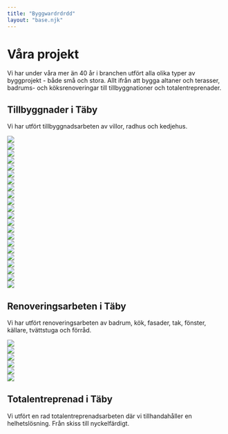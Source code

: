 ```yaml
---
title: "Byggwardrdrdd"
layout: "base.njk"
---
```


  <h1>Våra projekt</h1>
  Vi har under våra mer än 40 år i branchen utfört alla olika typer av
  byggprojekt - både små och stora. Allt ifrån att bygga altaner och terasser, badrums- och köksrenoveringar till tillbyggnationer och totalentreprenader.

  <h2>Tillbyggnader i Täby</h2>
  <p>Vi har utfört tillbyggnadsarbeten av villor, radhus och kedjehus.</p>
  <div class="gallery">
  <div class="gallery-wrapper">
  <div class="gallery-item"><img src="/images/gallery/11.png"></div>
  <div class="gallery-item"><img src="/images/gallery/12.png"></div>
  <div class="gallery-item"><img src="/images/gallery/13.png"></div>
  <div class="gallery-item"><img src="/images/gallery/14.png"></div>
  <div class="gallery-item"><img src="/images/gallery/15.png"></div>
  <div class="gallery-item"><img src="/images/gallery/21.png"></div>
  <div class="gallery-item"><img src="/images/gallery/31.png"></div>
  <div class="gallery-item"><img src="/images/gallery/41.png"></div>
  <div class="gallery-item"><img src="/images/gallery/42.png"></div>
  <div class="gallery-item"><img src="/images/gallery/43.png"></div>
  <div class="gallery-item"><img src="/images/gallery/44.png"></div>
  <div class="gallery-item"><img src="/images/gallery/45.png"></div>
  <div class="gallery-item"><img src="/images/gallery/51.png"></div>
  <div class="gallery-item"><img src="/images/gallery/52.png"></div>
  <div class="gallery-item"><img src="/images/gallery/61.png"></div>
  <div class="gallery-item"><img src="/images/gallery/62.png"></div>
  <div class="gallery-item"><img src="/images/gallery/63.png"></div>
  <div class="gallery-item"><img src="/images/gallery/64.png"></div>
  <div class="gallery-item"><img src="/images/gallery/71.png"></div>
  <div class="gallery-item"><img src="/images/gallery/72.png"></div>
  <div class="gallery-item"><img src="/images/gallery/73.png"></div>
  <div class="gallery-item"><img src="/images/gallery/74.png"></div>
  </div>
  </div>
  <h2>Renoveringsarbeten i Täby</h2>
  <p>
    Vi har utfört renoveringsarbeten av badrum, kök, fasader, tak, fönster,
    källare, tvättstuga och förråd.
  </p>
  <div class="gallery">
  <div class="gallery-wrapper">
  <div class="gallery-item"><img src="/images/gallery/81.png"></div>
  <div class="gallery-item"><img src="/images/gallery/82.png"></div>
  <div class="gallery-item"><img src="/images/gallery/83.png"></div>
  <div class="gallery-item"><img src="/images/gallery/84.png"></div>
  <div class="gallery-item"><img src="/images/gallery/85.png"></div>
  <div class="gallery-item"><img src="/images/gallery/86.png"></div>
  </div>
  </div>
  <h2>Totalentreprenad i Täby</h2>
  <p>
    Vi utfört en rad totalentreprenadsarbeten där vi tillhandahåller en
    helhetslösning. Från skiss till nyckelfärdigt.
  </p>
